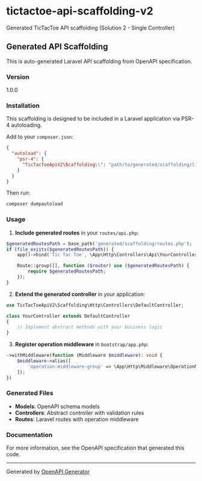 # tictactoe-api-scaffolding-v2

Generated TicTacToe API scaffolding (Solution 2 - Single Controller)

## Generated API Scaffolding

This is auto-generated Laravel API scaffolding from OpenAPI specification.

### Version
1.0.0

### Installation

This scaffolding is designed to be included in a Laravel application via PSR-4 autoloading.

Add to your `composer.json`:
```json
{
  "autoload": {
    "psr-4": {
      "TicTacToeApiV2\Scaffolding\\": "path/to/generated/scaffolding/lib/"
    }
  }
}
```

Then run:
```bash
composer dumpautoload
```

### Usage

1. **Include generated routes** in your `routes/api.php`:
```php
$generatedRoutesPath = base_path('generated/scaffolding/routes.php');
if (file_exists($generatedRoutesPath)) {
    app()->bind('Tic Tac Toe', \App\Http\Controllers\Api\YourController::class);

    Route::group([], function ($router) use ($generatedRoutesPath) {
        require $generatedRoutesPath;
    });
}
```

2. **Extend the generated controller** in your application:
```php
use TicTacToeApiV2\Scaffolding\Http\Controllers\DefaultController;

class YourController extends DefaultController
{
    // Implement abstract methods with your business logic
}
```

3. **Register operation middleware** in `bootstrap/app.php`:
```php
->withMiddleware(function (Middleware $middleware): void {
    $middleware->alias([
        'operation-middleware-group' => \App\Http\Middleware\OperationMiddleware::class,
    ]);
})
```

### Generated Files

- **Models**: OpenAPI schema models
- **Controllers**: Abstract controller with validation rules
- **Routes**: Laravel routes with operation middleware

### Documentation

For more information, see the OpenAPI specification that generated this code.

---

Generated by [OpenAPI Generator](https://openapi-generator.tech)
